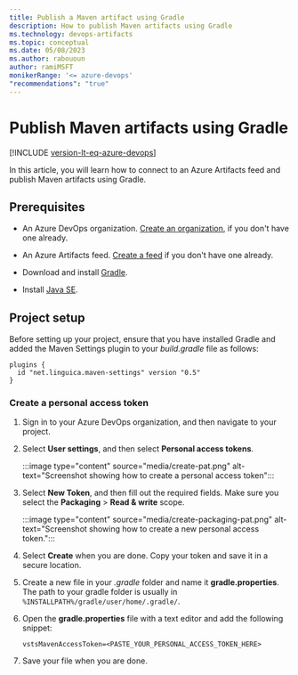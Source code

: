 ```yaml
---
title: Publish a Maven artifact using Gradle
description: How to publish Maven artifacts using Gradle 
ms.technology: devops-artifacts
ms.topic: conceptual
ms.date: 05/08/2023
ms.author: rabououn
author: ramiMSFT
monikerRange: '<= azure-devops'
"recommendations": "true"
---
```


# Publish Maven artifacts using Gradle

[!INCLUDE [version-lt-eq-azure-devops](../../includes/version-lt-eq-azure-devops.md)]

In this article, you will learn how to connect to an Azure Artifacts feed and publish Maven artifacts using Gradle.

## Prerequisites

- An Azure DevOps organization. [Create an organization](../organizations/accounts/create-organization.md), if you don't have one already.

- An Azure Artifacts feed. [Create a feed](./concepts/feeds.md#create-public-feeds.) if you don't have one already.

- Download and install [Gradle](https://docs.gradle.org/current/userguide/installation.html).

- Install [Java SE](https://www.oracle.com/technetwork/java/javase/downloads/index.html).

## Project setup

Before setting up your project, ensure that you have installed Gradle and added the Maven Settings plugin to your *build.gradle* file as follows:

```
plugins {
  id "net.linguica.maven-settings" version "0.5"
}
```

### Create a personal access token

1. Sign in to your Azure DevOps organization, and then navigate to your project.

1. Select **User settings**, and then select **Personal access tokens**.

    :::image type="content" source="media/create-pat.png" alt-text="Screenshot showing how to create a personal access token":::

1. Select **New Token**, and then fill out the required fields. Make sure you select the **Packaging** > **Read & write** scope.

    :::image type="content" source="media/create-packaging-pat.png" alt-text="Screenshot showing how to create a new personal access token.":::  

1. Select **Create** when you are done. Copy your token and save it in a secure location.






1. Create a new file in your *.gradle* folder and name it **gradle.properties**. The path to your gradle folder is usually in `%INSTALLPATH%/gradle/user/home/.gradle/`.

6. Open the **gradle.properties** file with a text editor and add the following snippet:

    ```
    vstsMavenAccessToken=<PASTE_YOUR_PERSONAL_ACCESS_TOKEN_HERE>
    ```

7. Save your file when you are done.